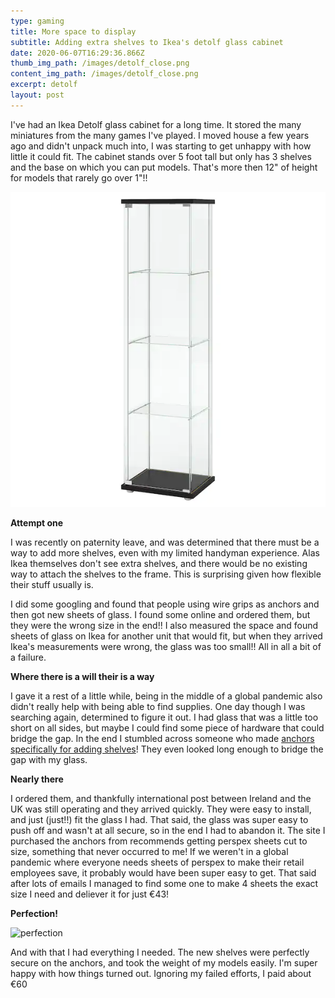 ```yaml
---
type: gaming
title: More space to display
subtitle: Adding extra shelves to Ikea's detolf glass cabinet
date: 2020-06-07T16:29:36.866Z
thumb_img_path: /images/detolf_close.png
content_img_path: /images/detolf_close.png
excerpt: detolf
layout: post
---
```

I've had an Ikea Detolf glass cabinet for a long time. It stored the many miniatures from the many games I've played. I moved house a few years ago and didn't unpack much into, I was starting to get unhappy with how little it could fit. The cabinet stands over 5 foot tall but only has 3 shelves and the base on which you can put models. That's more then 12" of height for models that rarely go over 1"!!

![Detolf cabinet](/images/detolf-glass-door-cabinet-black-brown__0625601_pe692387_s5.jpg.webp "Detolf cabinet")

**Attempt one**

I was recently on paternity leave, and was determined that there must be a way to add more shelves, even with my limited handyman experience. Alas Ikea themselves don't see extra shelves, and there would be no existing way to attach the shelves to the frame. This is surprising given how flexible their stuff usually is.

I did some googling and found that people using wire grips as anchors and then got new sheets of glass. I found some online and ordered them, but they were the wrong size in the end!! I also measured the space and found sheets of glass on Ikea for another unit that would fit, but when they arrived Ikea's measurements were wrong, the glass was too small!! All in all a bit of a failure.

**Where there is a will their is a way**

I gave it a rest of a little while, being in the middle of a global pandemic also didn't really help with being able to find supplies. One day though I was searching again, determined to figure it out. I had glass that was a little too short on all sides, but maybe I could find some piece of hardware that could bridge the gap. In the end I stumbled across someone who made [anchors specifically for adding shelves](https://www.ebay.ie/itm/Shelf-brackets-for-IKEA-DETOLF-add-extra-shelves/202647308227)! They even looked long enough to bridge the gap with my glass.

**Nearly there**

I ordered them, and thankfully international post between Ireland and the UK was still operating and they arrived quickly. They were easy to install, and just (just!!) fit the glass I had. That said, the glass was super easy to push off and wasn't at all secure, so in the end I had to abandon it. The site I purchased the anchors from recommends getting perspex sheets cut to size, something that never occurred to me! If we weren't in a global pandemic where everyone needs sheets of perspex to make their retail employees save, it probably would have been super easy to get. That said after lots of emails I managed to find some one to make 4 sheets the exact size I need and deliever it for just €43!

**Perfection!**

![perfection](/images/detolf_full1.png "perfection")

And with that I had everything I needed. The new shelves were perfectly secure on the anchors, and took the weight of my models easily. I'm super happy with how things turned out. Ignoring my failed efforts, I paid about €60